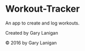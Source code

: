 # Workout-Tracker
An app to create and log workouts.

Created by Gary Lanigan

© 2016 by Gary Lanigan
